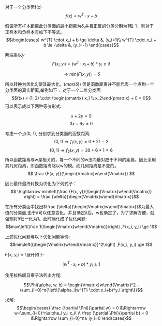 对于一个分类面f(x) $$f(x) = w^{T} \cdot x + b$$

假设所有样本距离此分类面的最小距离为$\delta$,并且正反的分类分别为1和-1，则对于正样本和负样本有如下不等式。 $$\begin{cases} w^{T} \cdot x_i + b \ge \delta &, (y_i=1)\\ w^{T} \cdot x_i + b \le -\delta &, (y_i=-1) \end{cases}$$

两端乘以$y$ $$ F(x_i, y_i) = (w^{T} \cdot x_i+b)*y_i \ge \delta $$

$$ \Rightarrow min(F(x, y) ) = \delta$$

所以转换为优化$\delta$,使其最大化。($max(\delta)$) 但是函数距离并不能代表一个点到一个分类面的真实距离,举例如下： 对于一个二维分类面
 $$f(x) = (1, 2) \cdot \begin{pmatrix} x_1 \\ x_2\end{pmatrix} + 0 = 0$$ 
 可以表示成以下两种等价形式: 

 $$x+2y = 0$$ $$3x+6y = 0$$ 

 考虑一个点(0, 1), 分别求到分类面的函数距离: $$(0, 1) \Rightarrow f_1(x, y) = 0 + 21 = 2$$ $$(0, 1) \Rightarrow f_2(x, y) = 30 + 6*1 = 6$$ 所以函数距离与w是相关的，每一个不同的w法向量对应于不同的距离。因此采用其几何距离，即函数距离除以w的模。而几何距离是不变的。 $$ \frac {F(x, y)}{\begin{Vmatrix}w\end{Vmatrix}} $$

因此最终最终转换为优化为下列式子： $$ \Rightarrow min\left(\frac {F(x, y)}{\begin{Vmatrix}w\end{Vmatrix}} \right) = \frac {\delta}{\begin{Vmatrix}w\end{Vmatrix}}$$

在所有分类面中找出$\frac {\delta}{\begin{Vmatrix}w\end{Vmatrix}}$为最大值的分类面,由于$\delta$可以任意变化，并且确定$\delta$后，w也确定了，为了求解方便，就强制将$\delta$归一化为1。此时简化成了优化问题: 
$$max\left(\frac 1{\begin{Vmatrix}w\end{Vmatrix}}\right) ,F(x_i, y_i) \ge 1$$

上述优化问题与以下优化问题等价: $$min\left({\begin{Vmatrix}w\end{Vmatrix}}^2\right) ,F(x_i, y_i) \ge 1$$

$F(x_i, y_i) \ge 1$展开如下: $$(w^{T} \cdot x_i+b)*y_i \ge 1$$

使用拉格朗日乘子法列出方程:

$$\Phi(\alpha, w, b) = \begin{Vmatrix}w\end{Vmatrix}^2 - \sum_{i=0}^n{\left\{\alpha_i(w^{T} \cdot x_i+b)*y_i \right\}}$$

求解: 
$$\begin{cases} \frac {\partial \Phi}{\partial w} = 0 &\Rightarrow w=\sum_{i=0}^n\alpha_i y_i x_i\ \\
 \frac {\partial \Phi}{\partial b} = 0 &\Rightarrow \sum_{i=0}^na_iy_i=0 \end{cases}$$



